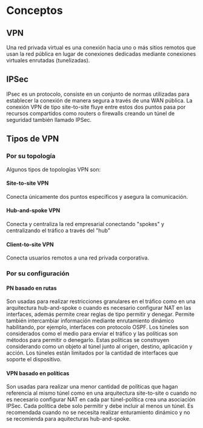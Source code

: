 # Conceptos
## VPN
Una red privada virtual es una conexión hacia uno o más sitios remotos que usan la red pública en lugar de conexiones dedicadas mediante conexiones virtuales enrutadas (tunelizadas).

## IPSec
IPsec es un protocolo, consiste en un conjunto de normas utilizadas para establecer la conexión de manera segura a través de una WAN pública.
La conexión VPN de tipo site-to-site fluye entre estos dos puntos pasa por recursos compartidos como routers o firewalls creando un túnel de seguridad también llamado IPSec.

## Tipos de VPN
### Por su topología
Algunos tipos de topologías VPN son:
#### Site-to-site VPN
Conecta únicamente dos puntos específicos y asegura la comunicación.
#### Hub-and-spoke VPN
Conecta y centraliza la red empresarial conectando "spokes" y centralizando el tráfico a través del "hub"
#### Client-to-site VPN
Conecta usuarios remotos a una red privada corporativa. 

### Por su configuración

#### PN basado en rutas 
Son usadas para realizar restricciones granulares en el tráfico como en una arquitectura hub-and-spoke o cuando es necesario configurar NAT en las interfaces, además permite crear reglas de tipo permitir y denegar. Permite también intercambiar información mediante enrutamiento dinámico habilitando, por ejemplo, interfaces con protocolo OSPF. Los túneles son considerados como el medio para enviar el tráfico y las políticas son métodos para permitir o denegarlo. Estas políticas se construyen considerando como un objeto al túnel junto al origen, destino, aplicación y acción. Los túneles están limitados por la cantidad de interfaces que soporte el dispositivo.

#### VPN basado en políticas
Son usadas para realizar una menor cantidad de políticas que hagan referencia al mismo túnel como en una arquitectura site-to-site o cuando no es necesario configurar NAT en cada par túnel-política crea una asociación IPSec. Cada política debe solo permitir y debe incluir al menos un túnel. Es recomendada cuando no se necesita realizar enturamiento dinámico y no se recomienda para aquitecturas hub-and-spoke.
